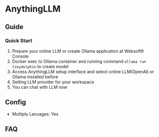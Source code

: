# AnythingLLM


## Guide

### Quick Start

1. Prepare your online LLM or create Ollama application at Websoft9 Console
2. Docker exec to Ollama container and running command `ollama run tinydolphin` to create model
3. Access AnythingLLM setup interface and select online LLM(OpenAI) or Ollama installed before
4. Setting LLM provider for your workspace
5. You can chat with LLM now


## Config


- Multiply Lanuages: Yes

## FAQ
